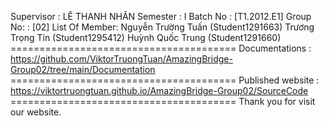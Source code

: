 Supervisor : LÊ THANH NHÂN
Semester : I
Batch No : [T1.2012.E1]
Group No: : [02]
List Of Member:
Nguyễn Trường Tuấn (Student1291663)
Trương Trọng Tín (Student1295412)
Huỳnh Quốc Trung (Student1291660) 
======================================= Documentations : https://github.com/ViktorTruongTuan/AmazingBridge-Group02/tree/main/Documentation ======================================= 
Published website : https://viktortruongtuan.github.io/AmazingBridge-Group02/SourceCode ======================================= 
Thank you for visit our website.
